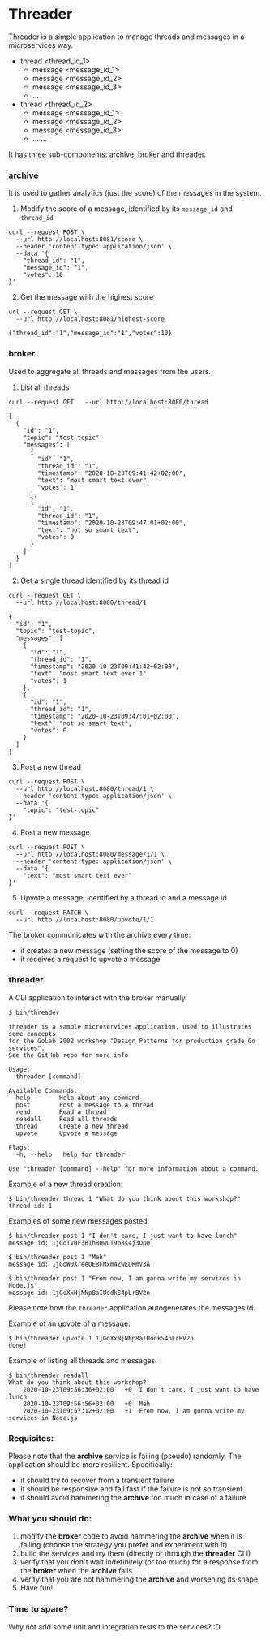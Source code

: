# Threader

Threader is a simple application to manage threads and messages in a microservices way.

- thread <thread_id_1>
  - message <message_id_1>
  - message <message_id_2>
  - message <message_id_3>
  - ...
- thread <thread_id_2>
  - message <message_id_1>
  - message <message_id_2>
  - message <message_id_3>
  - ...
...

It has three sub-components: archive, broker and threader.

### **archive**

It is used to gather analytics (just the score) of the messages in the system.

1. Modify the score of a message, identified by its `message_id` and `thread_id`

```
curl --request POST \
  --url http://localhost:8081/score \
  --header 'content-type: application/json' \
  --data '{
	"thread_id": "1",
	"message_id": "1",
	"votes": 10
}'
```

2. Get the message with the highest score

```
url --request GET \
  --url http://localhost:8081/highest-score

{"thread_id":"1","message_id":"1","votes":10}
```

### **broker**

Used to aggregate all threads and messages from the users.

1. List all threads

```
curl --request GET   --url http://localhost:8080/thread

[
  {
    "id": "1",
    "topic": "test-topic",
    "messages": [
      {
        "id": "1",
        "thread_id": "1",
        "timestamp": "2020-10-23T09:41:42+02:00",
        "text": "most smart text ever",
        "votes": 1
      },
      {
        "id": "1",
        "thread_id": "1",
        "timestamp": "2020-10-23T09:47:01+02:00",
        "text": "not so smart text",
        "votes": 0
      }
    ]
  }
]

```

2. Get a single thread identified by its thread id

```
curl --request GET \
  --url http://localhost:8080/thread/1

{
  "id": "1",
  "topic": "test-topic",
  "messages": [
    {
      "id": "1",
      "thread_id": "1",
      "timestamp": "2020-10-23T09:41:42+02:00",
      "text": "most smart text ever 1",
      "votes": 1
    },
    {
      "id": "1",
      "thread_id": "1",
      "timestamp": "2020-10-23T09:47:01+02:00",
      "text": "not so smart text",
      "votes": 0
    }
  ]
}
```

3. Post a new thread

```
curl --request POST \
  --url http://localhost:8080/thread/1 \
  --header 'content-type: application/json' \
  --data '{
	"topic": "test-topic"
}'
```

4. Post a new message

```
curl --request POST \
  --url http://localhost:8080/message/1/1 \
  --header 'content-type: application/json' \
  --data '{
	"text": "most smart text ever"
}'
```

5. Upvote a message, identified by a thread id and a message id

```
curl --request PATCH \
  --url http://localhost:8080/upvote/1/1
```

The broker communicates with the archive every time:

- it creates a new message (setting the score of the message to 0)
- it receives a request to upvote a message

### **threader**

A CLI application to interact with the broker manually.

```
$ bin/threader

threader is a sample microservices application, used to illustrates some concepts
for the GoLab 2002 workshop "Design Patterns for production grade Go services".
See the GitHub repo for more info

Usage:
  threader [command]

Available Commands:
  help        Help about any command
  post        Post a message to a thread
  read        Read a thread
  readall     Read all threads
  thread      Create a new thread
  upvote      Upvote a message

Flags:
  -h, --help   help for threader

Use "threader [command] --help" for more information about a command.
```

Example of a new thread creation:

```
$ bin/threader thread 1 "What do you think about this workshop?"
thread id: 1
```

Examples of some new messages posted:

```
$ bin/threader post 1 "I don't care, I just want to have lunch"
message id: 1jGoTV0F3BThB0wLT9p8s4j3OpQ

$ bin/threader post 1 "Meh"
message id: 1jGoW0XreeOE8FMxm4ZwEDRmV3A

$ bin/threader post 1 "From now, I am gonna write my services in Node.js"
message id: 1jGoXxNjNNp8aIUodkS4pLrBV2n
```

Please note how the `threader` application autogenerates the messages id.

Example of an upvote of a message:

```
$ bin/threader upvote 1 1jGoXxNjNNp8aIUodkS4pLrBV2n
done!
```

Example of listing all threads and messages:

```
$ bin/threader readall
What do you think about this workshop?
	2020-10-23T09:56:36+02:00	+0	I don't care, I just want to have lunch
	2020-10-23T09:56:56+02:00	+0	Meh
	2020-10-23T09:57:12+02:00	+1	From now, I am gonna write my services in Node.js
```

### Requisites:

Please note that the **archive** service is failing (pseudo) randomly.
The application should be more resilient. Specifically:

- it should try to recover from a transient failure
- it should be responsive and fail fast if the failure is not so transient
- it should avoid hammering the **archive** too much in case of a failure

### What you should do:

1. modify the **broker** code to avoid hammering the **archive** when it is failing (choose the strategy you prefer and experiment with it)
2. build the services and try them (directly or through the **threader** CLI)
3. verify that you don't wait indefinitely (or too much) for a response from the **broker** when the **archive** fails
4. verify that you are not hammering the **archive** and worsening its shape
5. Have fun!

### Time to spare?

Why not add some unit and integration tests to the services? :D